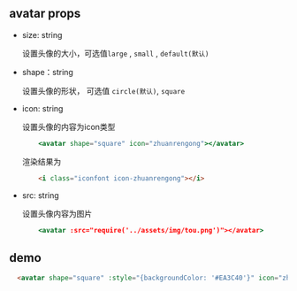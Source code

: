 ## avatar props
- size: string
  
    设置头像的大小，可选值`large`  , `small`   , `default(默认)`
- shape：string

    设置头像的形状， 可选值 `circle(默认)`,  `square`
    
- icon: string
    
    设置头像的内容为icon类型

    ```jsx
        <avatar shape="square" icon="zhuanrengong"></avatar>
    ```
    渲染结果为
    ```html
        <i class="iconfont icon-zhuanrengong"></i>
    ```
- src: string
 
    设置头像内容为图片
    
    ```jsx
        <avatar :src="require('../assets/img/tou.png')"></avatar>
    ```

## demo

  ```html
    <avatar shape="square" :style="{backgroundColor: '#EA3C40'}" icon="zhuanrengong" size="large"></avatar>
  ```
